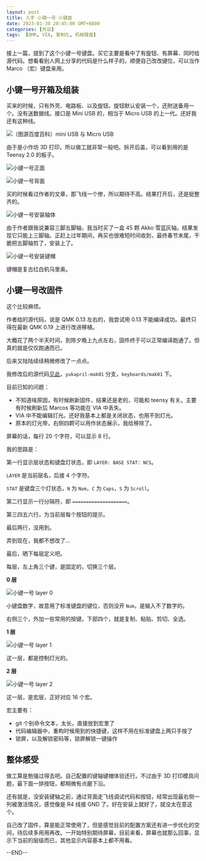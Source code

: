 ```yaml
---
layout: post
title: 入手 小键一号 小键盘
date: 2023-01-30 20:45:00 GMT+0800
categories: [外设]
tags:  [QMK, VIA, 客制化, 机械键盘]
---
```


接上一篇，提到了这个小键一号键盘。买它主要是看中了有旋钮、有屏幕、同时给源代码。想看看别人网上分享的代码是什么样子的。顺便自己改改键位，可以当作 Marco （宏）键盘来用。

<!-- more -->

## 小键一号开箱及组装

买来的时候，只有外壳、电路板、以及旋钮。旋钮默认安装一个，还附送备用一个。没有送数据线。接口是 Mini USB 的，相当于 Micro USB 的上一代。还好我还有这种线。

![（图源百度百科）mini USB 与 Micro USB](https://cdn.nlark.com/yuque/0/2023/jpeg/86612/1675056950133-fd9c21eb-0d52-4d1f-9c8c-937110c4faee.jpeg)

由于是小作坊 3D 打印，所以做工就非常一般吧。拆开后盖，可以看到用的是 Teensy 2.0 的板子。

![小键一号正面](https://cdn.nlark.com/yuque/0/2023/jpeg/86612/1675056960597-243372ad-39f1-49b9-9f12-e63efad979f3.jpeg)

![小键一号背面](https://cdn.nlark.com/yuque/0/2023/jpeg/86612/1675056969102-fc08f0a3-decd-4d15-adbc-7d0cc91f319c.jpeg)

买的时候看过作者的文章，那飞线一个惨，所以期待不高。结果打开后，还是挺整齐的。

![小键一号安装轴体](https://cdn.nlark.com/yuque/0/2023/jpeg/86612/1675056974197-5e5fc2ab-e2b0-4244-8798-2accbebd319a.jpeg)

由于作者跟我说兼容三脚五脚轴，我当时买了一盒 45 颗 Akko 雪蓝灰轴。结果发现它只能上三脚轴。正赶上过年期间，再买也很难短时间收到，最终春节末尾，干脆把五脚轴剪了，安装上了。

![小键一号安装键帽](https://cdn.nlark.com/yuque/0/2023/jpeg/86612/1675056978302-6a7729e2-e0b5-4005-84f9-6fbb66fed3e6.jpeg)

键帽是复古红白机马里奥。 

## 小键一号改固件

这个比较麻烦。

作者给的源代码，说是 QMK 0.13 左右的，我尝试用 0.13 不能编译成功。最终只得在最新 QMK 0.19 上进行改进移植。

大概花了两个半天时间，到除夕晚上九点左右，固件终于可以正常编译跑通了。但真的就是仅仅跑通而已。

后来又陆陆续续稍微修改了一点点。

我修改后的源代码[见此](https://github.com/yukapril/qmk_firmware)，`yukapril-mak01` 分支，`keyboards/mak01` 下。

目前已知的问题：

* 不知道啥原因，有时候刷新固件，结果还是老的，可能和 teensy 有关。主要有时候刷新后 Marcos 等功能在 VIA 中丢失。
* VIA 中不能编辑灯光。还好我基本上都是关闭状态，也用不到灯光。
* 原本的灯光带，右侧四颗可以用作状态展示，我给移除了。

屏幕的话，每行 20 个字符，可以显示 8 行。

我的思路是：

第一行显示层状态和键盘灯状态，即 `LAYER: BASE STAT: NCS`。

`LAYER` 是当前层名，后接 4 个字符。

`STAT` 是键盘三个灯状态，`N` 为 `Num`，`C` 为 `Caps`，`S` 为 `Scroll`。

第二行显示一行分隔符，即 `====================`。

第三四五六行，为当前层每个按钮的提示。

最后两行，没用到。

弄到现在，我都不想改了...

最后，晒下每层定义吧。

每层，左上角三个键，是固定的，切换三个层。

**0 层** 

![小键一号 layer 0](https://cdn.nlark.com/yuque/0/2023/png/86612/1675056983798-5c6720b1-334a-4d03-8cba-9ab4f9137e15.png)

小键盘数字，故意用了标准键盘的键位，否则没开 `Num`，是输入不了数字的。

右侧三个，外加一些常用的按键。下部四个，就是复制、粘贴、剪切、全选。

**1 层** 

![小键一号 layer 1](https://cdn.nlark.com/yuque/0/2023/png/86612/1675056987760-4963d221-9a63-454a-af57-2e3929088209.png)

这一层，都是控制灯光的。

**2 层** 

![小键一号 layer 2](https://cdn.nlark.com/yuque/0/2023/png/86612/1675056991974-3b9831aa-2d31-47ae-a899-17c8bded0143.png)

这一层，是宏层，正好对应 16 个宏。

宏主要有：

* git 个别命令文本，太长，直接放到宏里了
* 代码编辑器中，重构时候用到的快捷键，这样不用在标准键盘上两只手按了
* 锁屏，以及解锁密码等，锁屏解锁一键操作

## 整体感受

做工算是勉强过得去吧。自己配置的键轴键帽体验还行。不过由于 3D 打印模具问题，最下面一排按钮，都稍微有点磨下沿。

还有就是，没安装键轴之前，通过背面走飞线调试代码和按钮，经常出现最右侧一列被激活情况，感觉像是 R4 线接 GND 了。好在安装上就好了，就没太在意这个。

自己改了固件，算是能正常使用了，但是感觉目前的配置方案还有进一步优化的空间，待后续多用用再改。一开始特别期待屏幕，目前来看，屏幕也就那么回事，显示下当前的层级而已，其他显示内容基本上都不用看。

--END--